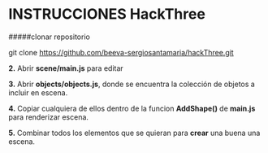 # INSTRUCCIONES HackThree

#####clonar repositorio

  git clone https://github.com/beeva-sergiosantamaria/hackThree.git

**2.** Abrir **scene/main.js** para editar

**3.** Abrir **objects/objects.js**, donde se encuentra la colección de objetos a incluir en escena.

**4.** Copiar cualquiera de ellos dentro de la funcion **AddShape()** de **main.js** para renderizar escena.

**5.** Combinar todos los elementos que se quieran para **crear** una buena una escena.